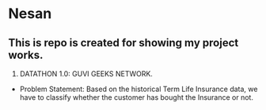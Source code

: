 # Nesan
## This is repo is created for showing my project works.
1. DATATHON 1.0: GUVI GEEKS NETWORK.
- Problem Statement:
Based on the historical Term Life Insurance data, we have to classify whether the customer has bought the Insurance or not.
